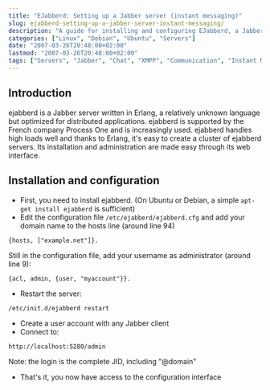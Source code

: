 ```yaml
---
title: "EJabberd: Setting up a Jabber server (instant messaging)"
slug: ejabberd-setting-up-a-jabber-server-instant-messaging/
description: "A guide for installing and configuring EJabberd, a Jabber/XMPP server written in Erlang for instant messaging."
categories: ["Linux", "Debian", "Ubuntu", "Servers"]
date: "2007-03-26T20:48:00+02:00"
lastmod: "2007-03-26T20:48:00+02:00"
tags: ["Servers", "Jabber", "Chat", "XMPP", "Communication", "Instant Messaging"]
---
```


## Introduction

ejabberd is a Jabber server written in Erlang, a relatively unknown language but optimized for distributed applications. ejabberd is supported by the French company Process One and is increasingly used. ejabberd handles high loads well and thanks to Erlang, it's easy to create a cluster of ejabberd servers. Its installation and administration are made easy through its web interface.

## Installation and configuration

- First, you need to install ejabberd. (On Ubuntu or Debian, a simple `apt-get install ejabberd` is sufficient)
- Edit the configuration file `/etc/ejabberd/ejabberd.cfg` and add your domain name to the hosts line (around line 94)

```
{hosts, ["example.net"]}.
```

Still in the configuration file, add your username as administrator (around line 9):

```
{acl, admin, {user, "myaccount"}}.
```

- Restart the server:

```bash
/etc/init.d/ejabberd restart
```

- Create a user account with any Jabber client
- Connect to:

```
http://localhost:5280/admin
```

Note: the login is the complete JID, including "@domain"

- That's it, you now have access to the configuration interface
